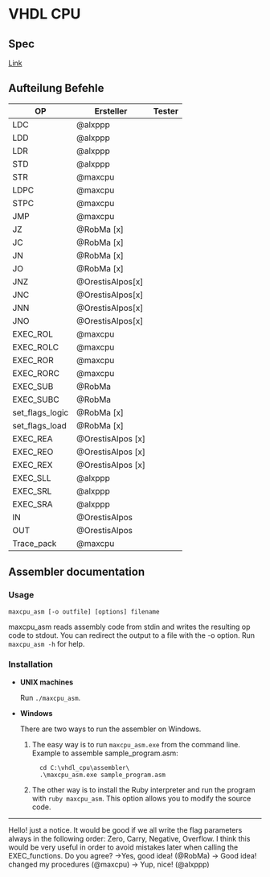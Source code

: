 # VHDL CPU

## Spec
[Link](https://github.com/alxppp/vhdl_cpu/blob/master/spec.pdf)

## Aufteilung Befehle

| OP   | Ersteller | Tester |
|------|-----------|--------|
| LDC  | @alxppp   |        |
| LDD  | @alxppp   |        |
| LDR  | @alxppp   |        |
| STD  | @alxppp   |        |
| STR  | @maxcpu   |        |
| LDPC | @maxcpu   |        |
| STPC | @maxcpu   |        |
| JMP  | @maxcpu   |        |
| JZ   | @RobMa [x] |        |
| JC   | @RobMa [x] |        |
| JN   | @RobMa [x] |        |
| JO   | @RobMa [x] |        |
| JNZ  |@OrestisAlpos[x]|        |
| JNC  |@OrestisAlpos[x]|        |
| JNN  |@OrestisAlpos[x]|        |
| JNO  |@OrestisAlpos[x]|        |
| EXEC_ROL  | @maxcpu
| EXEC_ROLC | @maxcpu
| EXEC_ROR  | @maxcpu
| EXEC_RORC | @maxcpu
| EXEC_SUB  | @RobMa | |    |
| EXEC_SUBC | @RobMa | |    |
| set_flags_logic | @RobMa [x]| |    |
| set_flags_load  | @RobMa [x]| |    |
| EXEC_REA | @OrestisAlpos [x]|	|
| EXEC_REO | @OrestisAlpos [x]|	|
| EXEC_REX | @OrestisAlpos [x]|	|
| EXEC_SLL | @alxppp |	|
| EXEC_SRL | @alxppp |	|
| EXEC_SRA | @alxppp |	|
| IN | @OrestisAlpos |	|
| OUT | @OrestisAlpos |	|
| Trace_pack | @maxcpu

## Assembler documentation

### Usage
`maxcpu_asm [-o outfile] [options] filename`

maxcpu_asm reads assembly code from stdin and writes the resulting op code to stdout. You can redirect the output to a file with the -o option. Run `maxcpu_asm -h` for help.

### Installation
* **UNIX machines**

  Run `./maxcpu_asm`.

* **Windows**

  There are two ways to run the assembler on Windows.
  1. The easy way is to run `maxcpu_asm.exe` from the command line.
     Example to assemble sample_program.asm:
     ```
       cd C:\vhdl_cpu\assembler\
       .\maxcpu_asm.exe sample_program.asm
     ```

  2. The other way is to install the Ruby interpreter and run the program with `ruby maxcpu_asm`. This option allows you to modify the source code.

___

Hello! just a notice. It would be good if we all write the flag parameters always in the following order: Zero, Carry, Negative, Overflow.
I think this would be very useful in order to avoid mistakes later when calling the EXEC_functions. Do you agree?
	->Yes, good idea! (@RobMa)
	-> Good idea! changed my procedures (@maxcpu)
	-> Yup, nice! (@alxppp)
